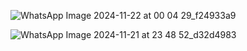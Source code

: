 ![WhatsApp Image 2024-11-22 at 00 04 29_f24933a9](https://github.com/user-attachments/assets/779e51bc-d67b-42d3-8332-281763564e07)

![WhatsApp Image 2024-11-21 at 23 48 52_d32d4983](https://github.com/user-attachments/assets/21047c17-09a9-4d86-8a45-bed2151e0174)
